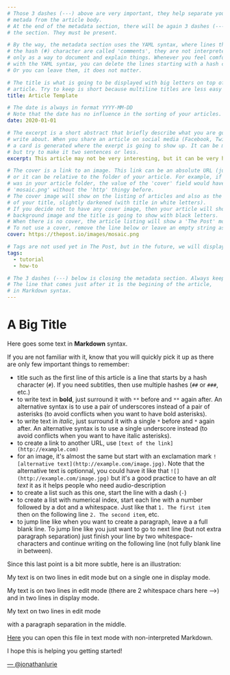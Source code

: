 ```yaml
---
# Those 3 dashes (---) above are very important, they help separate your article
# metada from the article body.
# At the end of the metadata section, there will be again 3 dashes (---) to close
# the section. They must be present.

# By the way, the metadata section uses the YAML syntax, where lines that start with 
# the hash (#) character are called 'comments', they are not interpreted and serve
# only as a way to document and explain things. Whenever you feel comfortable enough
# with the YAML syntax, you can delete the lines starting with a hash character.
# Or you can leave them, it does not matter. 

# The title is what is going to be displayed with big letters on top of your
# article. Try to keep is short because multiline titles are less easy to read.
title: Article Template

# The date is always in format YYYY-MM-DD
# Note that the date has no influence in the sorting of your articles.
date: 2020-01-01

# The excerpt is a short abstract that briefly describe what you are going to 
# write about. When you share an article on social media (Facebook, Twitter),
# a card is generated where the exerpt is going to show up. It can be multiline
# but try to make it two sentences or less.
excerpt: This article may not be very interesting, but it can be very helpful

# The cover is a link to an image. This link can be an absolute URL (just like below)
# or it can be relative to the folder of your article. For example, if mosaic.png
# was in your article folder, the value of the 'cover' field would have been
# 'mosaic.png' without the 'http' thingy before.
# The cover image will show on the listing of articles and also as the background
# of your title, slightly darkened (with title in white letters).
# If you decide not to have any cover image, then your article will show any
# background image and the title is going to show with black letters.
# When there is no cover, the article listing will show a 'The Post' mosaic image.
# To not use a cover, remove the line below or leave an empty string as the value.
cover: https://thepost.io/images/mosaic.png

# Tags are not used yet in The Post, but in the future, we will display them.
tags:
  - tutorial
  - how-to

# The 3 dashes (---) below is closing the metadata section. Always keep it here.
# The line that comes just after it is the begining of the article,
# in Markdown syntax.
---
```


# A Big Title
Here goes some text in **Markdown** syntax.  

If you are not familiar with it, know that you will quickly pick it up as there are only few important things to remember:
- title such as the first line of this article is a line that starts by a hash character (`#`). If you need subtitles, then use multiple hashes (`##` or `###`, etc.)
- to write text in **bold**, just surround it with `**` before and `**` again after. An alternative syntax is to use a pair of underscores instead of a pair of asterisks (to avoid conflicts when you want to have bold asterisks).
- to write text in *italic*, just surround it with a single `*` before and `*` again after. An alternative syntax is to use a single underscore instead (to avoid conflicts when you want to have italic asterisks).
- to create a link to another URL, use `[text of the link](http://example.com)`
- for an image, it's almost the same but start with an exclamation mark `![alternative text](http://example.com/image.jpg)`. Note that the alternative text is optionnal, you could have it like that `![](http://example.com/image.jpg)` but it's a good practice to have an *alt text* it as it helps people who need audio-description
- to create a list such as this one, start the line with a dash (`-`)
- to create a list with numerical index, start each line with a number followed by a dot and a whitespace. Just like that `1. The first item` then on the following line `2. The second item`, etc.
- to jump line like when you want to create a paragraph, leave a a full blank line. To jump line like you just want to go to next line (but not extra paragraph separation) just finish your line by two whitespace-characters and continue writing on the following line (not fully blank line in between). 

Since this last point is a bit more subtle, here is an illustration:

My text is on two lines in edit mode
but on a single one in display mode.

My text is on two lines in edit mode (there are 2 whitespace chars here -->)  
and in two lines in display mode.


My text on two lines in edit mode

with a paragraph separation in the middle.

[Here](https://raw.githubusercontent.com/thepostio/thepostio-content/main/articles/article-template/index.md) you can open this file in text mode with non-interpreted Markdown.

I hope this is helping you getting started!




[— @jonathanlurie](https://twitter.com/jonathanlurie)